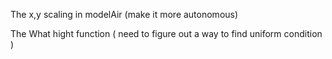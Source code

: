 The x,y scaling in modelAir (make it more autonomous)

The What hight function ( need to figure out a way to find uniform condition )